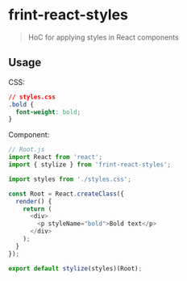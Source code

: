 # frint-react-styles

> HoC for applying styles in React components

## Usage

CSS:

```css
// styles.css
.bold {
  font-weight: bold;
}
```

Component:

```js
// Root.js
import React from 'react';
import { stylize } from 'frint-react-styles';

import styles from './styles.css';

const Root = React.createClass({
  render() {
    return (
      <div>
        <p styleName="bold">Bold text</p>
      </div>
    );
  }
});

export default stylize(styles)(Root);
```
